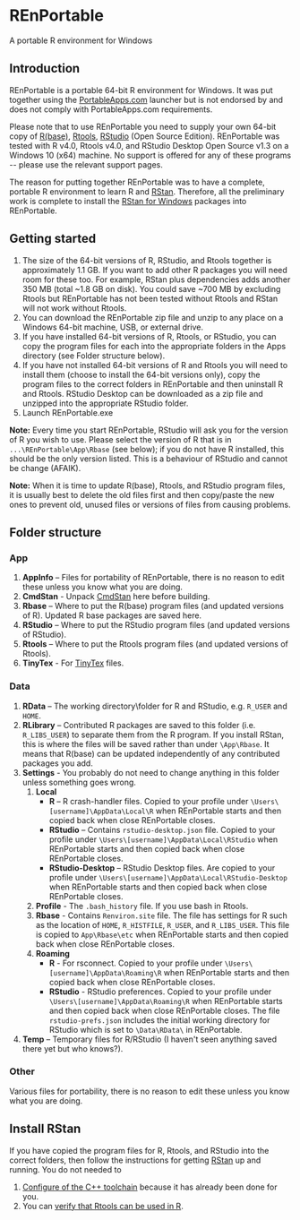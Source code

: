 # REnPortable
A portable R environment for Windows

## Introduction
REnPortable is a portable 64-bit R environment for Windows. It was put together using the [PortableApps.com](https://portableapps.com) launcher but is not endorsed by and does not comply with PortableApps.com requirements.

Please note that to use REnPortable you need to supply your own 64-bit copy of [R(base)](https://cloud.r-project.org/), [Rtools](https://cloud.r-project.org/), [RStudio](https://www.rstudio.com/products/rstudio/download/) (Open Source Edition). REnPortable was tested with R v4.0, Rtools v4.0, and RStudio Desktop Open Source v1.3 on a Windows 10 (x64) machine. No support is offered for any of these programs -- please use the relevant support pages.

The reason for putting together REnPortable was to have a complete, portable R environment to learn R and [RStan](http://mc-stan.org/). Therefore, all the preliminary work is complete to install the [RStan for Windows](https://github.com/stan-dev/rstan/wiki/Installing-RStan-on-Windows) packages into REnPortable.

## Getting started
1. The size of the 64-bit versions of R, RStudio, and Rtools together is approximately 1.1 GB. If you want to add other R packages you will need room for these too. For example, RStan plus dependencies adds another 350 MB (total ~1.8 GB on disk). You could save ~700 MB by excluding Rtools but REnPortable has not been tested without Rtools and RStan will not work without Rtools.
1. You can download the REnPortable zip file and unzip to any place on a Windows 64-bit machine, USB, or external drive. 
1. If you have installed 64-bit versions of R, Rtools, or RStudio, you can copy the program files for each into the appropriate folders in the Apps directory (see Folder structure below).
1. If you have not installed 64-bit versions of R and Rtools you will need to install them (choose to install the 64-bit versions only), copy the program files to the correct folders in REnPortable and then uninstall R and Rtools. RStudio Desktop can be downloaded as a zip file and unzipped into the appropriate RStudio folder.
1. Launch REnPortable.exe

**Note:** Every time you start REnPortable, RStudio will ask you for the version of R you wish to use. Please select the version of R that is in `...\REnPortable\App\Rbase` (see below); if you do not have R installed, this should be the only version listed. This is a behaviour of RStudio and cannot be change (AFAIK).

**Note:** When it is time to update R(base), Rtools, and RStudio program files, it is usually best to delete the old files first and then copy/paste the new ones to prevent old, unused files or versions of files from causing problems.

## Folder structure
### App
1. **AppInfo** – Files for portability of REnPortable, there is no reason to edit these unless you know what you are doing.
1. **CmdStan** - Unpack [CmdStan](https://mc-stan.org/users/interfaces/cmdstan.html) here before building.
1. **Rbase** – Where to put the R(base) program files (and updated versions of R). Updated R base packages are saved here.
1. **RStudio** – Where to put the RStudio program files (and updated versions of RStudio).
1. **Rtools** – Where to put the Rtools program files (and updated versions of Rtools).
1. **TinyTex** - For [TinyTex](https://yihui.org/tinytex/) files.

### Data
1. **RData** – The working directory\folder for R and RStudio, e.g. `R_USER` and `HOME`.
1. **RLibrary** – Contributed R packages are saved to this folder (i.e. `R_LIBS_USER`) to separate them from the R program. If you install RStan, this is where the files will be saved rather than under `\App\Rbase`. It means that R(base) can be updated independently of any contributed packages you add.
1. **Settings** - You probably do not need to change anything in this folder unless something goes wrong.
   1. **Local**
       - **R** – R crash-handler files. Copied to your profile under `\Users\[username]\AppData\Local\R` when REnPortable starts and then copied back when close REnPortable closes.
       - **RStudio** – Contains `rstudio-desktop.json` file. Copied to your profile under `\Users\[username]\AppData\Local\RStudio` when REnPortable starts and then copied back when close REnPortable closes.
       - **RStudio-Desktop** – RStudio Desktop files. Are copied to your profile under `\Users\[username]\AppData\Local\RStudio-Desktop` when REnPortable starts and then copied back when close REnPortable closes.
   1. **Profile** - The `.bash_history` file. If you use bash in Rtools.
   1. **Rbase** - Contains `Renviron.site` file. The file has settings for R such as the location of `HOME`, `R_HISTFILE`, `R_USER`, and `R_LIBS_USER`. This file is copied to `App\Rbase\etc` when REnPortable starts and then copied back when close REnPortable closes.
   1. **Roaming**
       - **R** - For rsconnect. Copied to your profile under `\Users\[username]\AppData\Roaming\R` when REnPortable starts and then copied back when close REnPortable closes.
       - **RStudio** - RStudio preferences. Copied to your profile under `\Users\[username]\AppData\Roaming\R` when REnPortable starts and then copied back when close REnPortable closes. The file `rstudio-prefs.json` includes the initial working directory for RStudio which is set to `\Data\RData\` in REnPortable.
1. **Temp** – Temporary files for R/RStudio (I haven't seen anything saved there yet but who knows?).

### Other
Various files for portability, there is no reason to edit these unless you know what you are doing.

## Install RStan
If you have copied the program files for R, Rtools, and RStudio into the correct folders, then follow the instructions for getting [RStan](https://mc-stan.org/users/interfaces/rstan.html) up and running. You do not needed to
1. [Configure of the C++ toolchain](https://github.com/stan-dev/rstan/wiki/RStan-Getting-Started#configuration-of-the-c-toolchain) because it has already been done for you.
1. You can [verify that Rtools can be used in R](https://github.com/stan-dev/rstan/wiki/Installing-RStan-on-Windows#verify-that-rtools-can-be-used-in-r).
